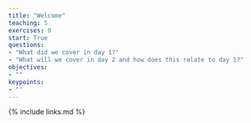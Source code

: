 ```yaml
---
title: "Welcome"
teaching: 5
exercises: 0
start: True
questions:
- "What did we cover in day 1?"
- "What will we cover in day 2 and how does this relate to day 1?"
objectives:
- ""
keypoints:
- ""
---
```



{% include links.md %}

